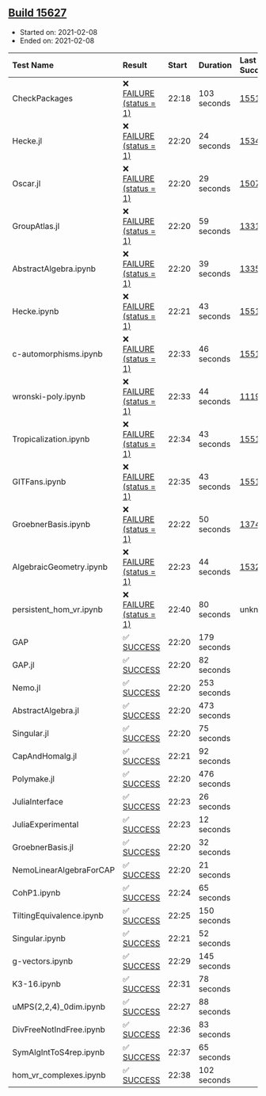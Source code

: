 ## [Build 15627](https://oscarci.mathematik.uni-kl.de/job/oscar/15627/)

* Started on: 2021-02-08
* Ended on: 2021-02-08

| Test Name    | Result | Start | Duration | Last Success | First Failure |
|:-------------|:-------|:------|:---------|:-------------|:--------------|
| CheckPackages | ❌ [FAILURE (status = 1)](https://oscarci.mathematik.uni-kl.de/job/oscar/15627/artifact/logs/build-15627/CheckPackages.log) | 22:18 | 103 seconds | [15514](https://oscarci.mathematik.uni-kl.de/job/oscar/15514/) | [15515](https://oscarci.mathematik.uni-kl.de/job/oscar/15515/) |
| Hecke.jl | ❌ [FAILURE (status = 1)](https://oscarci.mathematik.uni-kl.de/job/oscar/15627/artifact/logs/build-15627/Hecke.jl.log) | 22:20 | 24 seconds | [15344](https://oscarci.mathematik.uni-kl.de/job/oscar/15344/) | [15348](https://oscarci.mathematik.uni-kl.de/job/oscar/15348/) |
| Oscar.jl | ❌ [FAILURE (status = 1)](https://oscarci.mathematik.uni-kl.de/job/oscar/15627/artifact/logs/build-15627/Oscar.jl.log) | 22:20 | 29 seconds | [15079](https://oscarci.mathematik.uni-kl.de/job/oscar/15079/) | [15080](https://oscarci.mathematik.uni-kl.de/job/oscar/15080/) |
| GroupAtlas.jl | ❌ [FAILURE (status = 1)](https://oscarci.mathematik.uni-kl.de/job/oscar/15627/artifact/logs/build-15627/GroupAtlas.jl.log) | 22:20 | 59 seconds | [13311](https://oscarci.mathematik.uni-kl.de/job/oscar/13311/) | [13312](https://oscarci.mathematik.uni-kl.de/job/oscar/13312/) |
| AbstractAlgebra.ipynb | ❌ [FAILURE (status = 1)](https://oscarci.mathematik.uni-kl.de/job/oscar/15627/artifact/logs/build-15627/AbstractAlgebra.ipynb.log) | 22:20 | 39 seconds | [13355](https://oscarci.mathematik.uni-kl.de/job/oscar/13355/) | [13356](https://oscarci.mathematik.uni-kl.de/job/oscar/13356/) |
| Hecke.ipynb | ❌ [FAILURE (status = 1)](https://oscarci.mathematik.uni-kl.de/job/oscar/15627/artifact/logs/build-15627/Hecke.ipynb.log) | 22:21 | 43 seconds | [15514](https://oscarci.mathematik.uni-kl.de/job/oscar/15514/) | [15515](https://oscarci.mathematik.uni-kl.de/job/oscar/15515/) |
| c-automorphisms.ipynb | ❌ [FAILURE (status = 1)](https://oscarci.mathematik.uni-kl.de/job/oscar/15627/artifact/logs/build-15627/c-automorphisms.ipynb.log) | 22:33 | 46 seconds | [15514](https://oscarci.mathematik.uni-kl.de/job/oscar/15514/) | [15515](https://oscarci.mathematik.uni-kl.de/job/oscar/15515/) |
| wronski-poly.ipynb | ❌ [FAILURE (status = 1)](https://oscarci.mathematik.uni-kl.de/job/oscar/15627/artifact/logs/build-15627/wronski-poly.ipynb.log) | 22:33 | 44 seconds | [11192](https://oscarci.mathematik.uni-kl.de/job/oscar/11192/) | [11193](https://oscarci.mathematik.uni-kl.de/job/oscar/11193/) |
| Tropicalization.ipynb | ❌ [FAILURE (status = 1)](https://oscarci.mathematik.uni-kl.de/job/oscar/15627/artifact/logs/build-15627/Tropicalization.ipynb.log) | 22:34 | 43 seconds | [15514](https://oscarci.mathematik.uni-kl.de/job/oscar/15514/) | [15515](https://oscarci.mathematik.uni-kl.de/job/oscar/15515/) |
| GITFans.ipynb | ❌ [FAILURE (status = 1)](https://oscarci.mathematik.uni-kl.de/job/oscar/15627/artifact/logs/build-15627/GITFans.ipynb.log) | 22:35 | 43 seconds | [15514](https://oscarci.mathematik.uni-kl.de/job/oscar/15514/) | [15515](https://oscarci.mathematik.uni-kl.de/job/oscar/15515/) |
| GroebnerBasis.ipynb | ❌ [FAILURE (status = 1)](https://oscarci.mathematik.uni-kl.de/job/oscar/15627/artifact/logs/build-15627/GroebnerBasis.ipynb.log) | 22:22 | 50 seconds | [13748](https://oscarci.mathematik.uni-kl.de/job/oscar/13748/) | [13749](https://oscarci.mathematik.uni-kl.de/job/oscar/13749/) |
| AlgebraicGeometry.ipynb | ❌ [FAILURE (status = 1)](https://oscarci.mathematik.uni-kl.de/job/oscar/15627/artifact/logs/build-15627/AlgebraicGeometry.ipynb.log) | 22:23 | 44 seconds | [15322](https://oscarci.mathematik.uni-kl.de/job/oscar/15322/) | [15323](https://oscarci.mathematik.uni-kl.de/job/oscar/15323/) |
| persistent_hom_vr.ipynb | ❌ [FAILURE (status = 1)](https://oscarci.mathematik.uni-kl.de/job/oscar/15627/artifact/logs/build-15627/persistent_hom_vr.ipynb.log) | 22:40 | 80 seconds | unknown | unknown |
| GAP | ✅ [SUCCESS](https://oscarci.mathematik.uni-kl.de/job/oscar/15627/artifact/logs/build-15627/GAP.log) | 22:20 | 179 seconds |  |  |
| GAP.jl | ✅ [SUCCESS](https://oscarci.mathematik.uni-kl.de/job/oscar/15627/artifact/logs/build-15627/GAP.jl.log) | 22:20 | 82 seconds |  |  |
| Nemo.jl | ✅ [SUCCESS](https://oscarci.mathematik.uni-kl.de/job/oscar/15627/artifact/logs/build-15627/Nemo.jl.log) | 22:20 | 253 seconds |  |  |
| AbstractAlgebra.jl | ✅ [SUCCESS](https://oscarci.mathematik.uni-kl.de/job/oscar/15627/artifact/logs/build-15627/AbstractAlgebra.jl.log) | 22:20 | 473 seconds |  |  |
| Singular.jl | ✅ [SUCCESS](https://oscarci.mathematik.uni-kl.de/job/oscar/15627/artifact/logs/build-15627/Singular.jl.log) | 22:20 | 75 seconds |  |  |
| CapAndHomalg.jl | ✅ [SUCCESS](https://oscarci.mathematik.uni-kl.de/job/oscar/15627/artifact/logs/build-15627/CapAndHomalg.jl.log) | 22:21 | 92 seconds |  |  |
| Polymake.jl | ✅ [SUCCESS](https://oscarci.mathematik.uni-kl.de/job/oscar/15627/artifact/logs/build-15627/Polymake.jl.log) | 22:20 | 476 seconds |  |  |
| JuliaInterface | ✅ [SUCCESS](https://oscarci.mathematik.uni-kl.de/job/oscar/15627/artifact/logs/build-15627/JuliaInterface.log) | 22:23 | 26 seconds |  |  |
| JuliaExperimental | ✅ [SUCCESS](https://oscarci.mathematik.uni-kl.de/job/oscar/15627/artifact/logs/build-15627/JuliaExperimental.log) | 22:23 | 12 seconds |  |  |
| GroebnerBasis.jl | ✅ [SUCCESS](https://oscarci.mathematik.uni-kl.de/job/oscar/15627/artifact/logs/build-15627/GroebnerBasis.jl.log) | 22:20 | 32 seconds |  |  |
| NemoLinearAlgebraForCAP | ✅ [SUCCESS](https://oscarci.mathematik.uni-kl.de/job/oscar/15627/artifact/logs/build-15627/NemoLinearAlgebraForCAP.log) | 22:20 | 21 seconds |  |  |
| CohP1.ipynb | ✅ [SUCCESS](https://oscarci.mathematik.uni-kl.de/job/oscar/15627/artifact/logs/build-15627/CohP1.ipynb.log) | 22:24 | 65 seconds |  |  |
| TiltingEquivalence.ipynb | ✅ [SUCCESS](https://oscarci.mathematik.uni-kl.de/job/oscar/15627/artifact/logs/build-15627/TiltingEquivalence.ipynb.log) | 22:25 | 150 seconds |  |  |
| Singular.ipynb | ✅ [SUCCESS](https://oscarci.mathematik.uni-kl.de/job/oscar/15627/artifact/logs/build-15627/Singular.ipynb.log) | 22:21 | 52 seconds |  |  |
| g-vectors.ipynb | ✅ [SUCCESS](https://oscarci.mathematik.uni-kl.de/job/oscar/15627/artifact/logs/build-15627/g-vectors.ipynb.log) | 22:29 | 145 seconds |  |  |
| K3-16.ipynb | ✅ [SUCCESS](https://oscarci.mathematik.uni-kl.de/job/oscar/15627/artifact/logs/build-15627/K3-16.ipynb.log) | 22:31 | 78 seconds |  |  |
| uMPS(2,2,4)_0dim.ipynb | ✅ [SUCCESS](https://oscarci.mathematik.uni-kl.de/job/oscar/15627/artifact/logs/build-15627/uMPS-2-2-4-_0dim.ipynb.log) | 22:27 | 88 seconds |  |  |
| DivFreeNotIndFree.ipynb | ✅ [SUCCESS](https://oscarci.mathematik.uni-kl.de/job/oscar/15627/artifact/logs/build-15627/DivFreeNotIndFree.ipynb.log) | 22:36 | 83 seconds |  |  |
| SymAlgIntToS4rep.ipynb | ✅ [SUCCESS](https://oscarci.mathematik.uni-kl.de/job/oscar/15627/artifact/logs/build-15627/SymAlgIntToS4rep.ipynb.log) | 22:37 | 65 seconds |  |  |
| hom_vr_complexes.ipynb | ✅ [SUCCESS](https://oscarci.mathematik.uni-kl.de/job/oscar/15627/artifact/logs/build-15627/hom_vr_complexes.ipynb.log) | 22:38 | 102 seconds |  |  |
